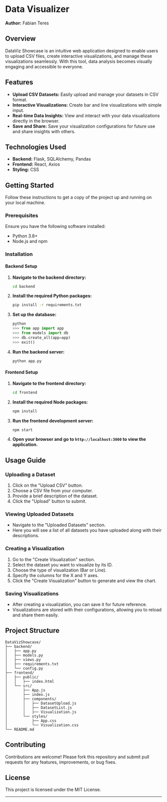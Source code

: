 # Data Visualizer

**Author:** Fabian Teres

## Overview

DataViz Showcase is an intuitive web application designed to enable users to upload CSV files, create interactive visualizations, and manage these visualizations seamlessly. With this tool, data analysis becomes visually engaging and accessible to everyone.

## Features

- **Upload CSV Datasets:** Easily upload and manage your datasets in CSV format.
- **Interactive Visualizations:** Create bar and line visualizations with simple input.
- **Real-time Data Insights:** View and interact with your data visualizations directly in the browser.
- **Save and Share:** Save your visualization configurations for future use and share insights with others.

## Technologies Used

- **Backend:** Flask, SQLAlchemy, Pandas
- **Frontend:** React, Axios
- **Styling:** CSS

## Getting Started

Follow these instructions to get a copy of the project up and running on your local machine.

### Prerequisites

Ensure you have the following software installed:

- Python 3.8+
- Node.js and npm

### Installation

#### Backend Setup

1. **Navigate to the backend directory:**
   ```bash
   cd backend
   ```

2. **Install the required Python packages:**
   ```bash
   pip install -r requirements.txt
   ```

3. **Set up the database:**
   ```python
   python
   >>> from app import app
   >>> from models import db
   >>> db.create_all(app=app)
   >>> exit()
   ```

4. **Run the backend server:**
   ```bash
   python app.py
   ```

#### Frontend Setup

1. **Navigate to the frontend directory:**
   ```bash
   cd frontend
   ```

2. **Install the required Node packages:**
   ```bash
   npm install
   ```

3. **Run the frontend development server:**
   ```bash
   npm start
   ```

4. **Open your browser and go to `http://localhost:3000` to view the application.**

## Usage Guide

### Uploading a Dataset

1. Click on the "Upload CSV" button.
2. Choose a CSV file from your computer.
3. Provide a brief description of the dataset.
4. Click the "Upload" button to submit.

### Viewing Uploaded Datasets

- Navigate to the "Uploaded Datasets" section.
- Here you will see a list of all datasets you have uploaded along with their descriptions.

### Creating a Visualization

1. Go to the "Create Visualization" section.
2. Select the dataset you want to visualize by its ID.
3. Choose the type of visualization (Bar or Line).
4. Specify the columns for the X and Y axes.
5. Click the "Create Visualization" button to generate and view the chart.

### Saving Visualizations

- After creating a visualization, you can save it for future reference.
- Visualizations are stored with their configurations, allowing you to reload and share them easily.


## Project Structure

```
DataVizShowcase/
├── backend/
│   ├── app.py
│   ├── models.py
│   ├── views.py
│   ├── requirements.txt
│   └── config.py
├── frontend/
│   ├── public/
│   │   ├── index.html
│   └── src/
│       ├── App.js
│       ├── index.js
│       ├── components/
│       │   ├── DatasetUpload.js
│       │   ├── DatasetList.js
│       │   ├── Visualization.js
│       └── styles/
│           ├── App.css
│           └── Visualization.css
└── README.md
```

## Contributing

Contributions are welcome! Please fork this repository and submit pull requests for any features, improvements, or bug fixes.

## License

This project is licensed under the MIT License.

---
